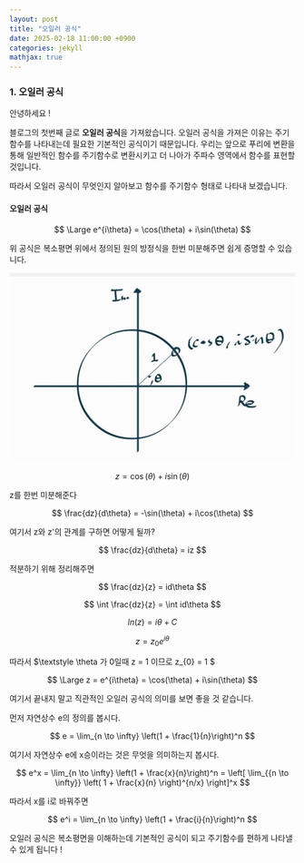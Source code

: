 ```yaml
---
layout: post
title: "오일러 공식"
date: 2025-02-18 11:00:00 +0900
categories: jekyll
mathjax: true
---
```


### 1. 오일러 공식

안녕하세요 ! 

블로그의 첫번째 글로 **오일러 공식**을 가져왔습니다.
오일러 공식을 가져은 이유는 주기함수를 나타내는데 필요한 기본적인 공식이기 때문입니다.
우리는 앞으로 푸리에 변환을 통해 일반적인 함수를 주기함수로 변환시키고
더 나아가 주파수 영역에서 함수를 표현할 것입니다.

따라서 오일러 공식이 무엇인지 알아보고 함수를 주기함수 형태로 나타내 보겠습니다. 

#### 오일러 공식 

$$ 
\Large e^{i\theta} = \cos(\theta) + i\sin(\theta)
$$

위 공식은 복소평면 위에서 정의된 원의 방정식을 한번 미분해주면 쉽게 증명할 수 있습니다. 

![복소평면](/assets/images/O1.jpg)

$$
z = \cos(\theta) + i\sin(\theta)
$$

z를 한번 미분해준다

$$
\frac{dz}{d\theta} = -\sin(\theta) + i\cos(\theta)
$$


여기서 z와 z'의 관계를 구하면 어떻게 될까?


$$
\frac{dz}{d\theta} = iz
$$


적분하기 위해 정리해주면

$$
\frac{dz}{z} = id\theta
$$


$$
\int \frac{dz}{z} = \int id\theta
$$


$$
ln(z) = i\theta + C
$$


$$
z = z_{0}e^{i\theta}
$$


따라서 $\textstyle \theta 가 0일때 z = 1 이므로 z_{0} = 1 $


$$
\Large z = e^{i\theta} = \cos(\theta) + i\sin(\theta)
$$

여기서 끝내지 말고 직관적인 오일러 공식의 의미를 보면 좋을 것 같습니다.

먼저 자연상수 e의 정의를 봅시다.

$$
e = \lim_{n \to \infty} \left(1 + \frac{1}{n}\right)^n
$$

여기서 자연상수 e에 x승이라는 것은 무엇을 의미하는지 봅시다.

$$
e^x = \lim_{n \to \infty} \left(1 + \frac{x}{n}\right)^n = \left[ \lim_{{n \to \infty}} \left( 1 + \frac{x}{n} \right)^{n/x} \right]^x
$$

따라서 x를 i로 바꿔주면

$$
e^i = \lim_{n \to \infty} \left(1 + \frac{i}{n}\right)^n
$$

오일러 공식은 복소평면을 이해하는데 기본적인 공식이 되고 주기함수를 편하게 나타낼 수 있게 됩니다 !
